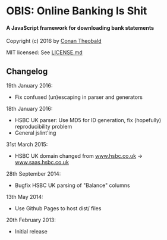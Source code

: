 OBIS: Online Banking Is Shit
==============================

#### A JavaScript framework for downloading bank statements

Copyright (c) 2016 by [Conan Theobald](mailto:me[at]conans[dot]co[dot]uk)

MIT licensed: See [LICENSE.md](LICENSE.md)

## Changelog

19th January 2016:
- Fix confused (un)escaping in parser and generators

18th January 2016:
- HSBC UK parser: Use MD5 for ID generation, fix (hopefully) reproducibility problem
- General jslint'ing

31st March 2015:
- HSBC UK domain changed from www.hsbc.co.uk -> www.saas.hsbc.co.uk

28th September 2014:
- Bugfix HSBC UK parsing of "Balance" columns

13th May 2014:
- Use Github Pages to host dist/ files

20th February 2013:
- Initial release
